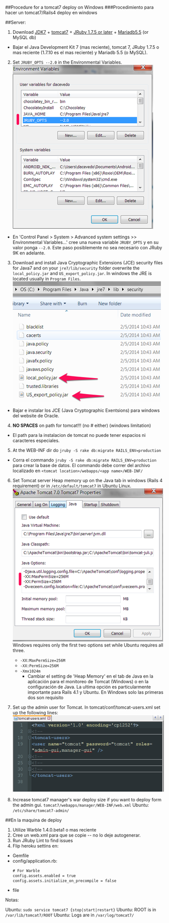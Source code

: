 ##Procedure for a tomcat7 deploy on Windows
###Procedimiento para hacer un tomcat7/Rails4 deploy en windows

##Server:

1. Download [JDK7](http://www.oracle.com/technetwork/java/javase/downloads/index.html) + [tomcat7](http://tomcat.apache.org/download-70.cgi) + [JRuby 1.7.5 or later](http://www.jruby.org/download) + [Mariadb5.5](https://downloads.mariadb.org/) (or MySQL db) 
  - Bajar el Java Development Kit 7 (mas reciente), tomcat 7, JRuby 1.7.5 o mas reciente (1.7.10 es el mas reciente) y Mariadb 5.5 (o MySQL).
2. Set `JRUBY_OPTS --2.0` in the Environmental Variables. ![Environmental Variables](environmental_variables.png "Environmental Variables")
  - En 'Control Panel > System > Advanced system settings >> Environmental Variables...' cree una nueva variable `JRUBY_OPTS` y en su valor ponga `--2.0`.  Este paso posiblemente no sea necesario con JRuby 9K en adelante.  
3. Download and install Java Cryptographic Extensions (JCE) security files for Java7 and  on your `jre7/lib/security` folder overwrite the `local_policy.jar` and `US_export_policy.jar`. In windows the JRE is located usually in `Program Files`.![Files to Replace](JCE_replace_files.png "JCE replace files")
  - Bajar e instalar los JCE (Java Cryptographic Exentsions) para windows del website de Oracle. 
4. __NO SPACES__ on path for tomcat!!! (no # either) (windows limitation)
  - El path para la instalacion de tomcat no puede tener espacios ni caracteres especiales.
5. At the WEB-INF dir do `jruby -S rake db:migrate RAILS_ENV=production`
  - Corra el commando `jruby -S rake db:migrate RAILS_ENV=production` para crear la base de datos. El commando debe correr del archivo localizado en `<tomcat location>/webapps/<app name>/WEB-INF/`
6. Set Tomcat server Heap memory up on the Java tab in windows (Rails 4 requirement) or in `/etc/default/tomcat7` in Ubuntu Linux.![Tomcat Windows Java Config](tomcat_config_windows.png "Tomcat Windows Java Config") Windows requires only the first two options set while Ubuntu requires all three. 
   - `-XX:MaxPermSize=256M`
   - `-XX:PermSize=256M`
   - `-Xmx1024m` 
     - Cambiar el setting de 'Heap Memory' en el tab de Java en la aplicación para el monitoreo de Tomcat (Windows) o en la configuración de Java. La ultima opción es particularmente importante para Rails 4.1 y Ubuntu. En Windows solo las primeras dos son requisito
7. Set up the admin user for Tomcat. In tomcat/conf/tomcat-users.xml set up the following lines: ![Tomcat User Settings](tomcatuserssettings.png "Tomcat User Settings")

8. Increase tomcat7 manager's war deploy size if you want to deploy form the admin gui.
    `tomcat7/webapps/manager/WEB-INF/web.xml`
    Ubuntu: `/etc/share/tomcat7-admin/`

   
   
   
##En la maquina de deploy  

1. Utilize Warble 1.4.0.beta1 o mas reciente
2. Cree un web.xml para que se copie -- no lo deje autogenerar.
3. Run JRuby Lint to find issues
4. Flip heroku settins en:
  - Gemfile
  - config/application.rb:
    ```
    # For Warble
    config.assets.enabled = true
    config.assets.initialize_on_precompile = false
    ```
  - file
  
  
Notas:

Ubuntu: `sudo service tomcat7 {stop|start|restart}`
Ubuntu: ROOT is in `/var/lib/tomcat7/ROOT`
Ubuntu: Logs are in `/var/log/tomcat7/`